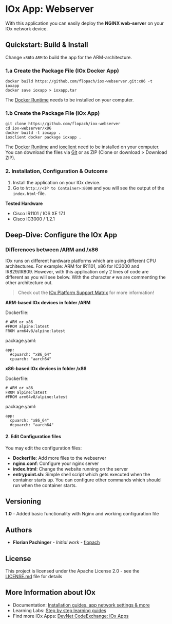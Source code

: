 # IOx App: Webserver

With this application you can easily deploy the **NGINX web-server** on your IOx network device.

## Quickstart: Build & Install

Change `x86`to `ARM` to build the app for the ARM-architecture.

### 1.a Create the Package File (IOx Docker App)

```
docker build https://github.com/flopach/iox-webserver.git:x86 -t ioxapp
docker save ioxapp > ioxapp.tar
```

The [Docker Runtime](https://www.docker.com/products/docker-desktop) needs to be installed on your computer.

### 1.b Create the Package File (IOx App)

```
git clone https://github.com/flopach/iox-webserver
cd iox-webserver/x86
docker build -t ioxapp .
ioxclient docker package ioxapp .
```
The [Docker Runtime](https://www.docker.com/products/docker-desktop) and [ioxclient](https://developer.cisco.com/docs/iox/#!iox-resource-downloads/downloads) need to be installed on your computer. You can download the files via [Git](https://git-scm.com/downloads) or as ZIP (Clone or download > Download ZIP).

### 2. Installation, Configuration & Outcome

1. Install the application on your IOx device.
2. Go to `http://<IP to Container>:8000` and you will see the output of the `index.html`-file.

**Tested Hardware**

* Cisco IR1101 / IOS XE 17.1
* Cisco IC3000 / 1.2.1

## Deep-Dive: Configure the IOx App

### Differences between /ARM and /x86

IOx runs on different hardware platforms which are using different CPU architectures. For example: ARM for IR1101, x86 for IC3000 and IR829/IR809.
However, with this application only 2 lines of code are different as you will see below. With the character `#` we are commenting the other architecture out.

> Check out the [IOx Platform Support Matrix](https://developer.cisco.com/docs/iox/#!platform-support-matrix) for more information!

**ARM-based IOx devices in folder /ARM**

Dockerfile:

```
# ARM or x86
#FROM alpine:latest
FROM arm64v8/alpine:latest
```

package.yaml:

```
app:
  #cpuarch: "x86_64"
  cpuarch: "aarch64"
```

**x86-based IOx devices in folder /x86**

Dockerfile:

```
# ARM or x86
FROM alpine:latest
#FROM arm64v8/alpine:latest
```

package.yaml:

```
app:
  cpuarch: "x86_64"
  #cpuarch: "aarch64"
```

#### 2. Edit Configuration files

You may edit the configuration files:

* **Dockerfile**: Add more files to the webserver
* **nginx.conf**: Configure your nginx server
* **index.html**: Change the website running on the server
* **entrypoint.sh**: Simple shell script which gets executed when the container starts up. You can configure other commands which should run when the container starts.

## Versioning

**1.0** - Added basic functionality with Nginx and working configuration file

## Authors

* **Florian Pachinger** - *Initial work* - [flopach](https://github.com/flopach)

## License

This project is licensed under the Apache License 2.0 - see the [LICENSE.md](LICENSE.md) file for details

## More Information about IOx

* Documentation: [Installation guides, app network settings & more](https://developer.cisco.com/docs/iox/)
* Learning Labs: [Step by step learning guides](https://developer.cisco.com/learning/labs/tags/IOx/page/1)
* Find more IOx Apps: [DevNet CodeExchange: IOx Apps](https://developer.cisco.com/codeexchange/platforms/iox)